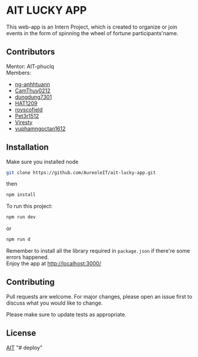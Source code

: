 # AIT LUCKY APP

This web-app is an Intern Project, which is created to organize or join events in the form of spinning the wheel of fortune participants'name.

## Contributors
Mentor: AIT-phuclq \
Members: 
- [ng-anhhtuann](https://github.com/ng-anhhtuann)
- [CamThuy0212](https://github.com/CamThuy0212)
- [dungdung7301](https://github.com/dungdung7301)
- [HAT1209](https://github.com/HAT1209)
- [royscofield](https://github.com/royscofield)
- [Pet3r1512](https://github.com/Pet3r1512)
- [Viresty](https://github.com/Viresty)
- [vuphamngoctan1612](https://github.com/vuphamngoctan1612)

## Installation
Make sure you installed node
```bash
git clone https://github.com/AureoleIT/ait-lucky-app.git
```
then
```bash
npm install
```
To run this project: 
```bash
npm run dev
```
or 
```bash
npm run d
```
Remember to install all the library required in `package.json` if there're some errors happened. \
Enjoy the app at [http://localhost:3000/](http://localhost:3000/)

## Contributing

Pull requests are welcome. For major changes, please open an issue first
to discuss what you would like to change.

Please make sure to update tests as appropriate.

## License

[AIT](https://www.mitani.co.jp/VN/aureole/ait)
"# deploy" 
